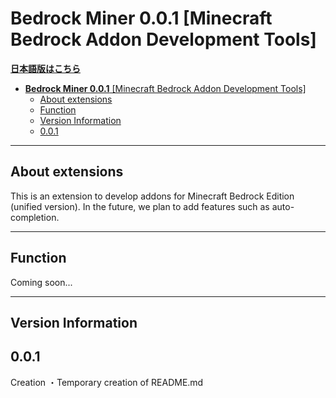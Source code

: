 # **Bedrock Miner 0.0.1** \[Minecraft Bedrock Addon Development Tools\]

[ **日本語版はこちら** ](README-jp.md)

- [**Bedrock Miner 0.0.1** \[Minecraft Bedrock Addon Development Tools\]](#bedrock-miner-001-minecraft-bedrock-addon-development-tools)
  - [About extensions](#about-extensions)
  - [Function](#function)
  - [Version Information](#version-information)
  - [0.0.1](#001)

---

## About extensions

This is an extension to develop addons for Minecraft Bedrock Edition (unified version).
In the future, we plan to add features such as auto-completion.

---

## Function

Coming soon...

---

## Version Information

## 0.0.1

Creation ・Temporary creation of README.md
